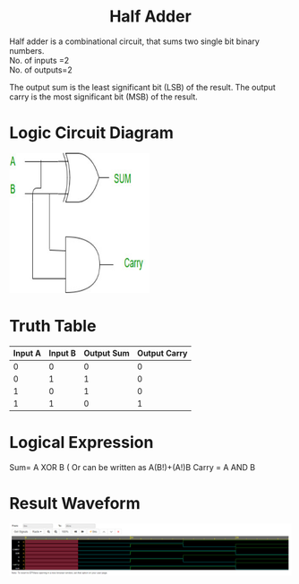 <h1 align="center"><b> Half Adder</b></h1>

Half adder is a combinational circuit, that sums two single bit binary numbers. <br/>
No. of inputs =2 <br/>
No. of outputs=2 <br/>

The output sum is the least significant bit (LSB) of the result.
The output carry is the most significant bit (MSB) of the result.

# Logic Circuit Diagram
<img src="Half_Adder.jpg" alt="Circuit Diagram" style="height: 250px; width: 250px"/>

# Truth Table 
|Input A|Input B|Output Sum|Output Carry|
|----|-----|-------|----|
|0|0|0|0|
|0|1|1|0|
|1|0|1|0|
|1|1|0|1|

# Logical Expression
Sum= A XOR B ( Or can be written as A(B!)+(A!)B
Carry = A AND B

# Result Waveform
<img src="EP_WAVE_H_A.png" alt="Waveform" style="height: fill; width: fill"/>
